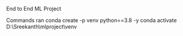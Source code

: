 End to End ML Project

Commands ran
conda create -p venv python==3.8 -y
conda activate D:\Sreekanth\mlproject\venv 

